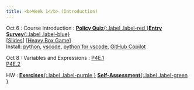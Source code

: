 ```yaml
---
title: <b>Week 1</b> (Introduction)
---
```


Oct 6
: Course Introduction
  :     [**Policy Quiz**{:.label .label-red }](https://edstem.org/us/courses/87448/lessons/149072)[**Entry Survey**{:.label .label-blue}](https://docs.google.com/forms/d/e/1FAIpQLScxL8CVFx9VoxpzEQbukJC_11ob7a3aiXdzzIwK_pWMx-bzWw/viewform?usp=header)<br>
  [[Slides](/11102-f25/lessons/slides/Day1.pdf)] [[Heavy Box Game](/11102-f25/assets/demos/boxes.html)]<br>
    Install: [python](https://www.python.org/downloads/), [vscode](https://code.visualstudio.com/download), [python for vscode](https://marketplace.visualstudio.com/items?itemName=ms-python.python), [GitHub Copilot](https://marketplace.visualstudio.com/items?itemName=GitHub.copilot)

Oct 8
: Variables and Expressions
  : [P4E.1](https://do1.dr-chuck.com/pythonlearn/EN_us/pythonlearn.pdf#page=13.16)<br> 
  [P4E.2](https://do1.dr-chuck.com/pythonlearn/EN_us/pythonlearn.pdf#page=31.16)

HW
: [**Exercises**{:.label .label-purple }](https://edstem.org/us/courses/87448/lessons/149073) [**Self-Assessment**{:.label .label-green }](https://edstem.org/us/courses/87448/lessons/149074)
